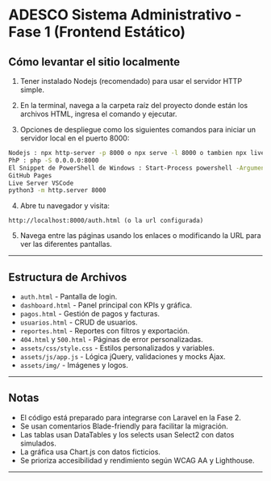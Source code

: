 # ADESCO Sistema Administrativo - Fase 1 (Frontend Estático)

## Cómo levantar el sitio localmente

1. Tener instalado Nodejs (recomendado) para usar el servidor HTTP simple.

2. En la terminal, navega a la carpeta raíz del proyecto donde están los archivos HTML, ingresa el comando y ejecutar.

3. Opciones de despliegue como los siguientes comandos para iniciar un servidor local en el puerto 8000:

```bash
Nodejs : npx http-server -p 8000 o npx serve -l 8000 o tambien npx live-server --port=8000 luego abre http://localhost:8000
PhP : php -S 0.0.0.0:8000
El Snippet de PowerShell de Windows : Start-Process powershell -ArgumentList Start-WebServer 8000
GitHub Pages
Live Server VSCode
python3 -m http.server 8000
```

4. Abre tu navegador y visita:

```
http://localhost:8000/auth.html (o la url configurada)
```

5. Navega entre las páginas usando los enlaces o modificando la URL para ver las diferentes pantallas.

---

## Estructura de Archivos

- `auth.html` - Pantalla de login.
- `dashboard.html` - Panel principal con KPIs y gráfica.
- `pagos.html` - Gestión de pagos y facturas.
- `usuarios.html` - CRUD de usuarios.
- `reportes.html` - Reportes con filtros y exportación.
- `404.html` y `500.html` - Páginas de error personalizadas.
- `assets/css/style.css` - Estilos personalizados y variables.
- `assets/js/app.js` - Lógica jQuery, validaciones y mocks Ajax.
- `assets/img/` - Imágenes y logos.

---

## Notas

- El código está preparado para integrarse con Laravel en la Fase 2.
- Se usan comentarios Blade-friendly para facilitar la migración.
- Las tablas usan DataTables y los selects usan Select2 con datos simulados.
- La gráfica usa Chart.js con datos ficticios.
- Se prioriza accesibilidad y rendimiento según WCAG AA y Lighthouse.

---
